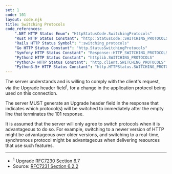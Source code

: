 ```yaml
---
set: 1
code: 101
layout: code.njk
title: Switching Protocols
code_references:
    ".NET HTTP Status Enum": "HttpStatusCode.SwitchingProtocols"
    "Rust HTTP Status Constant": "http::StatusCode::SWITCHING_PROTOCOLS"
    "Rails HTTP Status Symbol": ":switching_protocols"
    "Go HTTP Status Constant": "http.StatusSwitchingProtocols"
    "Symfony HTTP Status Constant": "Response::HTTP_SWITCHING_PROTOCOLS"
    "Python2 HTTP Status Constant": "httplib.SWITCHING_PROTOCOLS"
    "Python3+ HTTP Status Constant": "http.client.SWITCHING_PROTOCOLS"
    "Python3.5+ HTTP Status Constant": "http.HTTPStatus.SWITCHING_PROTOCOLS"
---
```


The server understands and is willing to comply with the client's request, via the Upgrade header field<sup>[1](#ref-1)</sup>, for a change in the application protocol being used on this connection.

The server MUST generate an Upgrade header field in the response that indicates which protocol(s) will be switched to immediately after the empty line that terminates the 101 response.

It is assumed that the server will only agree to switch protocols when it is advantageous to do so. For example, switching to a newer version of HTTP might be advantageous over older versions, and switching to a real-time, synchronous protocol might be advantageous when delivering resources that use such features.

---

* <span id="ref-1"><sup>1</sup> Upgrade [RFC7230 Section 6.7][2]</span>
* Source: [RFC7231 Section 6.2.2][1]

[1]: <https://tools.ietf.org/html/rfc7231#section-6.2.2>
[2]: <https://tools.ietf.org/html/rfc7230#section-6.7>
